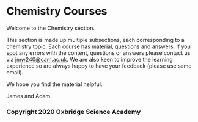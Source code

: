 # Chemistry Courses

Welcome to the Chemistry section.  

This section is made up multiple subsections, each corresponding to a chemistry topic. Each course has material, questions and answers. If you spot any errors with the content, questions or answers please contact us via jmw240@cam.ac.uk. We are also keen to improve the learning experience so are always happy to have your feedback (please use same email). 

We hope you find the material helpful. 

James and Adam 

### Copyright 2020 Oxbridge Science Academy ###

